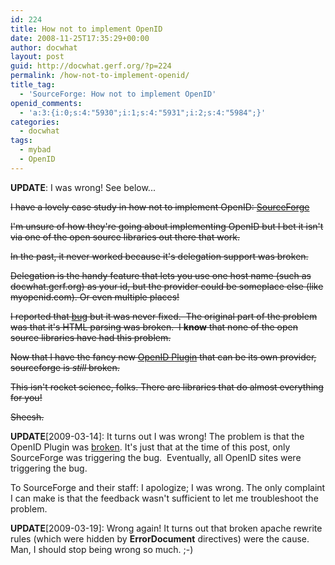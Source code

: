 ```yaml
---
id: 224
title: How not to implement OpenID
date: 2008-11-25T17:35:29+00:00
author: docwhat
layout: post
guid: http://docwhat.gerf.org/?p=224
permalink: /how-not-to-implement-openid/
title_tag:
  - 'SourceForge: How not to implement OpenID'
openid_comments:
  - 'a:3:{i:0;s:4:"5930";i:1;s:4:"5931";i:2;s:4:"5984";}'
categories:
  - docwhat
tags:
  - mybad
  - OpenID
---
```

**UPDATE**: I was wrong! See below...

~~I have a lovely case study in how not to implement OpenID: [SourceForge](http://sourceforge.net/)~~

~~I'm unsure of how they're going about implementing OpenID but I bet it isn't via one of the open source libraries out there that work.~~

~~In the past, it never worked because it's delegation support was broken.~~

~~Delegation is the handy feature that lets you use one host name (such as docwhat.gerf.org) as your id, but the provider could be someplace else (like myopenid.com). Or even multiple places!~~

~~I reported that [bug](https://sourceforge.net/tracker2/?func=detail&aid=1955438&group_id=1&atid=200001) but it was never fixed.  The original part of the problem was that it's HTML parsing was broken.  I **know** that none of the open source libraries have had this problem.~~

~~Now that I have the fancy new [OpenID Plugin](http://wordpress.org/extend/plugins/openid/) that can be its own provider, sourceforge is *still* broken.~~

~~This isn't rocket science, folks. There are libraries that do almost everything for you!~~

~~Sheesh.~~

**UPDATE**[2009-03-14]: It turns out I was wrong! The problem is that the OpenID Plugin was [broken](http://code.google.com/p/diso/issues/detail?id=101&colspec=ID%20Type%20Project%20Status%20Priority%20Milestone%20Owner%20Summary). It's just that at the time of this post, only SourceForge was triggering the bug.  Eventually, all OpenID sites were triggering the bug.

To SourceForge and their staff: I apologize; I was wrong. The only complaint I can make is that the feedback wasn't sufficient to let me troubleshoot the problem.

**UPDATE**[2009-03-19]: Wrong again! It turns out that broken apache rewrite rules (which were hidden by **ErrorDocument** directives) were the cause. Man, I should stop being wrong so much. ;-)
